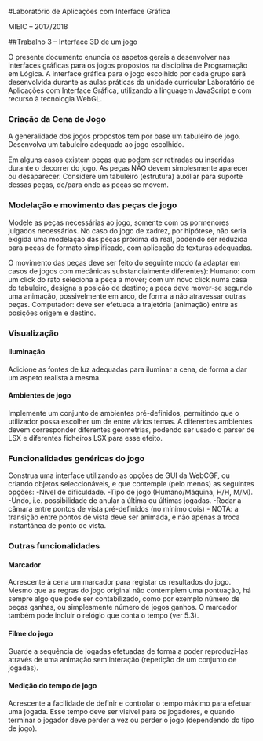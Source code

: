 #Laboratório de Aplicações com Interface Gráfica  

MIEIC – 2017/2018 

##Trabalho 3 – Interface 3D de um jogo 

O presente documento enuncia os aspetos gerais a desenvolver nas interfaces gráficas para os jogos propostos na disciplina de Programação em Lógica. A interface gráfica para o jogo escolhido por cada grupo será desenvolvida durante as aulas práticas da unidade curricular Laboratório de Aplicações com Interface Gráfica, utilizando a linguagem JavaScript e com recurso à tecnologia WebGL. 

### Criação da Cena de Jogo
A generalidade dos jogos propostos tem por base um tabuleiro de jogo. Desenvolva um tabuleiro adequado ao jogo escolhido. 

Em alguns casos existem peças que podem ser retiradas ou inseridas durante o decorrer do jogo. As peças NÃO devem simplesmente aparecer ou desaparecer. Considere um tabuleiro (estrutura) auxiliar para suporte dessas peças, de/para onde as peças se movem. 

### Modelação e movimento das peças de jogo
Modele as peças necessárias ao jogo, somente com os pormenores julgados necessários. No caso do jogo de xadrez, por hipótese, não seria exigida uma modelação das peças próxima da real, podendo ser reduzida para peças de formato simplificado, com aplicação de texturas adequadas. 

O movimento das peças deve ser feito do seguinte modo (a adaptar em casos de jogos com mecânicas substancialmente diferentes): 
Humano: com um click do rato seleciona a peça a mover; com um novo click numa casa do tabuleiro, designa a posição de destino; a peça deve mover-se segundo uma animação, possivelmente em arco, de forma a não atravessar outras peças.
Computador: deve ser efetuada a trajetória (animação) entre as posições origem e destino.

###  Visualização
#### Iluminação
Adicione as fontes de luz adequadas para iluminar a cena, de forma a dar um aspeto realista à mesma. 
#### Ambientes de jogo
Implemente um conjunto de ambientes pré-definidos, permitindo que o utilizador possa escolher um de entre vários temas. A diferentes ambientes devem corresponder diferentes geometrias, podendo ser usado o parser de LSX e diferentes ficheiros LSX para esse efeito. 

### Funcionalidades genéricas do jogo
Construa uma interface utilizando as opções de GUI da WebCGF, ou criando objetos seleccionáveis, e que contemple (pelo menos) as seguintes opções: 
-Nível de dificuldade.
-Tipo de jogo (Humano/Máquina, H/H, M/M).
-Undo, i.e. possibilidade de anular a última ou últimas jogadas.
-Rodar a câmara entre pontos de vista pré-definidos (no mínimo dois) - NOTA: a transição entre pontos de vista deve ser animada, e não apenas a troca instantânea de ponto de vista.
### Outras funcionalidades
#### Marcador
Acrescente à cena um marcador para registar os resultados do jogo. Mesmo que as regras do jogo original não contemplem uma pontuação, há sempre algo que pode ser contabilizado, como por exemplo número de peças ganhas, ou simplesmente número de jogos ganhos. O marcador também pode incluir o relógio que conta o tempo (ver 5.3). 
#### Filme do jogo
Guarde a sequência de jogadas efetuadas de forma a poder reproduzi-las através de uma animação sem interação (repetição de um conjunto de jogadas). 
#### Medição do tempo de jogo
Acrescente a facilidade de definir e controlar o tempo máximo para efetuar uma jogada. Esse tempo deve ser visível para os jogadores, e quando terminar o jogador deve perder a vez ou perder o jogo (dependendo do tipo de jogo). 

